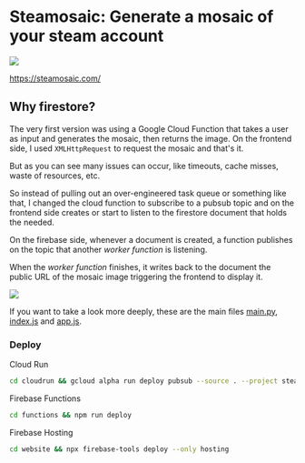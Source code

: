 # Steamosaic: Generate a mosaic of your steam account

![](firebase/public/images/mosaic.jpg)

https://steamosaic.com/

## Why firestore?

The very first version was using a Google Cloud Function that takes a user as input and generates the mosaic, then returns the image. On the frontend side, I used `XMLHttpRequest` to request the mosaic and that's it.

But as you can see many issues can occur, like timeouts, cache misses, waste of resources, etc.

So instead of pulling out an over-engineered task queue or something like that, I changed the cloud function to subscribe to a pubsub topic and on the frontend side creates or start to listen to the firestore document that holds the needed.

On the firebase side, whenever a document is created, a function publishes on the topic that another _worker function_ is listening. 

When the _worker function_ finishes, it writes back to the document the public URL of the mosaic image triggering the frontend to display it.

![](diagram.png)

If you want to take a look more deeply, these are the main files [main.py], [index.js] and [app.js].

[main.py]: https://github.com/skhaz/steamosaic/blob/master/functions/main.py
[index.js]: https://github.com/skhaz/steamosaic/blob/master/firebase/functions/index.js
[app.js]: https://github.com/skhaz/steamosaic/blob/master/firebase/public/js/app.js

### Deploy

Cloud Run

``` bash
cd cloudrun && gcloud alpha run deploy pubsub --source . --project steamosaic
```

Firebase Functions

``` bash
cd functions && npm run deploy
```

Firebase Hosting

``` bash
cd website && npx firebase-tools deploy --only hosting
```